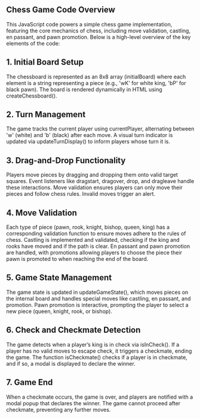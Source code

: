 ## Chess Game Code Overview
This JavaScript code powers a simple chess game implementation, featuring the core mechanics of chess, including move validation, castling, en passant, and pawn promotion. Below is a high-level overview of the key elements of the code:

## 1. Initial Board Setup
The chessboard is represented as an 8x8 array (initialBoard) where each element is a string representing a piece (e.g., 'wK' for white king, 'bP' for black pawn).
The board is rendered dynamically in HTML using createChessboard().

## 2. Turn Management
The game tracks the current player using currentPlayer, alternating between 'w' (white) and 'b' (black) after each move.
A visual turn indicator is updated via updateTurnDisplay() to inform players whose turn it is.

## 3. Drag-and-Drop Functionality
Players move pieces by dragging and dropping them onto valid target squares. Event listeners like dragstart, dragover, drop, and dragleave handle these interactions.
Move validation ensures players can only move their pieces and follow chess rules. Invalid moves trigger an alert.

## 4. Move Validation
Each type of piece (pawn, rook, knight, bishop, queen, king) has a corresponding validation function to ensure moves adhere to the rules of chess.
Castling is implemented and validated, checking if the king and rooks have moved and if the path is clear.
En passant and pawn promotion are handled, with promotions allowing players to choose the piece their pawn is promoted to when reaching the end of the board.

## 5. Game State Management
The game state is updated in updateGameState(), which moves pieces on the internal board and handles special moves like castling, en passant, and promotion.
Pawn promotion is interactive, prompting the player to select a new piece (queen, knight, rook, or bishop).

## 6. Check and Checkmate Detection
The game detects when a player’s king is in check via isInCheck(). If a player has no valid moves to escape check, it triggers a checkmate, ending the game.
The function isCheckmate() checks if a player is in checkmate, and if so, a modal is displayed to declare the winner.

## 7. Game End
When a checkmate occurs, the game is over, and players are notified with a modal popup that declares the winner.
The game cannot proceed after checkmate, preventing any further moves.